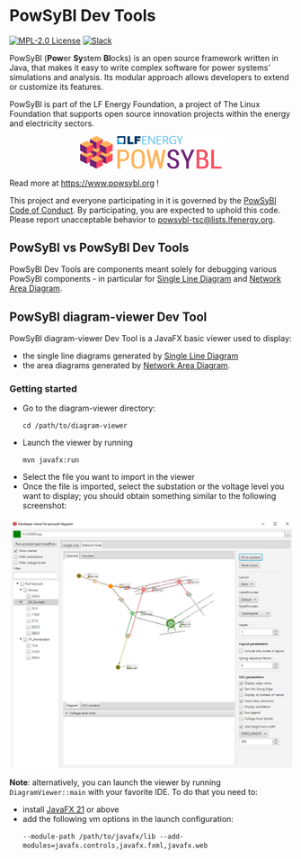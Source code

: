 # PowSyBl Dev Tools

[![MPL-2.0 License](https://img.shields.io/badge/license-MPL_2.0-blue.svg)](https://www.mozilla.org/en-US/MPL/2.0/)
[![Slack](https://img.shields.io/badge/slack-powsybl-blueviolet.svg?logo=slack)](https://join.slack.com/t/powsybl/shared_invite/zt-36jvd725u-cnquPgZb6kpjH8SKh~FWHQ)

PowSyBl (**Pow**er **Sy**stem **Bl**ocks) is an open source framework written in Java, that makes it easy to write complex
software for power systems’ simulations and analysis. Its modular approach allows developers to extend or customize its
features.

PowSyBl is part of the LF Energy Foundation, a project of The Linux Foundation that supports open source innovation projects
within the energy and electricity sectors.

<p align="center">
<img src="https://raw.githubusercontent.com/powsybl/powsybl-gse/main/gse-spi/src/main/resources/images/logo_lfe_powsybl.svg?sanitize=true" alt="PowSyBl Logo" width="50%"/>
</p>

Read more at https://www.powsybl.org !

This project and everyone participating in it is governed by the [PowSyBl Code of Conduct](https://github.com/powsybl/.github/blob/main/CODE_OF_CONDUCT.md).
By participating, you are expected to uphold this code. Please report unacceptable behavior to [powsybl-tsc@lists.lfenergy.org](mailto:powsybl-tsc@lists.lfenergy.org).

## PowSyBl vs PowSyBl Dev Tools

PowSyBl Dev Tools are components meant solely for debugging various PowSyBl components - in particular for [Single Line Diagram](https://github.com/powsybl/powsybl-diagram/tree/main/single-line-diagram) and [Network Area Diagram](https://github.com/powsybl/powsybl-diagram/tree/main/network-area-diagram).

## PowSyBl diagram-viewer Dev Tool
PowSyBl diagram-viewer Dev Tool is a JavaFX basic viewer used to display:
* the single line diagrams generated by [Single Line Diagram](https://github.com/powsybl/powsybl-diagram/tree/main/single-line-diagram)
* the area diagrams generated by [Network Area Diagram](https://github.com/powsybl/powsybl-diagram/tree/main/network-area-diagram).

### Getting started
- Go to the diagram-viewer directory:
  ```
  cd /path/to/diagram-viewer
  ```
- Launch the viewer by running
  ```
  mvn javafx:run
  ```
- Select the file you want to import in the viewer
- Once the file is imported, select the substation or the voltage level you want to display; you should obtain something similar to the following screenshot:

![Viewer screenshot](.github/viewerv-screenshot.png)

**Note**: alternatively, you can launch the viewer by running `DiagramViewer::main` with your favorite IDE.
To do that you need to:
* install [JavaFX 21](https://openjfx.io/) or above
* add the following vm options in the launch configuration:
  ```
  --module-path /path/to/javafx/lib --add-modules=javafx.controls,javafx.fxml,javafx.web
  ```
